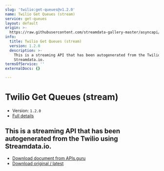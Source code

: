 ```yaml
---
slug: 'twilio:get-queues@v1.2.0'
name: Twilio Get Queues (stream)
service: get-queues
layout: default
origin: >-
  https://raw.githubusercontent.com/streamdata-gallery-master/asyncapi/master/_listings/twilio/twilio-get-queues-stream-async.md
info:
  title: Twilio Get Queues (stream)
  version: 1.2.0
  description: >-
    This is a streaming API that has been autogenerated from the Twilio using
    Streamdata.io.
termsOfService: ''
externalDocs: {}

---
```

# Twilio Get Queues (stream)

* Version: `1.2.0`
* [Full details](../html/twilio:get-queues@v1.2.0.html)




## This is a streaming API that has been autogenerated from the Twilio using Streamdata.io.



* [Download document from APIs.guru](https://raw.githubusercontent.com/APIs-guru/asyncapi-directory/master/docs/APIs/twilio%3Aget-queues%40v1.2.0.yaml)
* [Download original / latest](https://raw.githubusercontent.com/streamdata-gallery-master/asyncapi/master/_listings/twilio/twilio-get-queues-stream-async.md)

<script type="application/ld+json">
{
  "@context": "http://schema.org/",
  "@type": "WebAPI",
  "description": "This is a streaming API that has been autogenerated from the Twilio using Streamdata.io.",
  "documentation": "",

  "name": "Twilio Get Queues (stream)"
}
</script>
